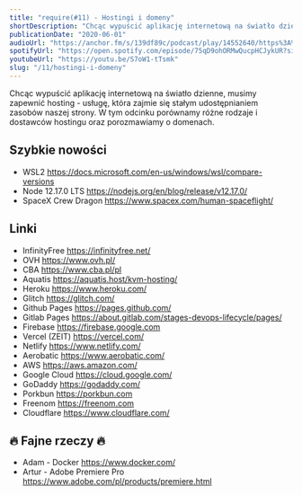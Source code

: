 ```yaml
---
title: "require(#11) - Hostingi i domeny"
shortDescription: "Chcąc wypuścić aplikację internetową na światło dzienne, musimy zapewnić hosting - usługę, która zajmie się stałym udostępnianiem zasobów naszej strony. W tym odcinku porównamy różne rodzaje i dostawców hostingu oraz porozmawiamy o domenach."
publicationDate: "2020-06-01"
audioUrl: "https://anchor.fm/s/139df89c/podcast/play/14552640/https%3A%2F%2Fd3ctxlq1ktw2nl.cloudfront.net%2Fproduction%2F2020-4-31%2F78330169-44100-2-64b6aecd1499c.mp3"
spotifyUrl: "https://open.spotify.com/episode/75qD9ohORMwQucpHCJykUR?si=Kh_VLOOQRWSberVJRMKqAg"
youtubeUrl: "https://youtu.be/S7oW1-tTsmk"
slug: "/11/hostingi-i-domeny"
---
```


Chcąc wypuścić aplikację internetową na światło dzienne, musimy zapewnić hosting - usługę, która zajmie się stałym udostępnianiem zasobów naszej strony. W tym odcinku porównamy różne rodzaje i dostawców hostingu oraz porozmawiamy o domenach.

## Szybkie nowości

- WSL2 https://docs.microsoft.com/en-us/windows/wsl/compare-versions
- Node 12.17.0 LTS https://nodejs.org/en/blog/release/v12.17.0/
- SpaceX Crew Dragon https://www.spacex.com/human-spaceflight/

## Linki

- InfinityFree https://infinityfree.net/
- OVH https://www.ovh.pl/
- CBA https://www.cba.pl/pl
- Aquatis https://aquatis.host/kvm-hosting/
- Heroku https://www.heroku.com/
- Glitch https://glitch.com/
- Github Pages https://pages.github.com/
- Gitlab Pages https://about.gitlab.com/stages-devops-lifecycle/pages/
- Firebase https://firebase.google.com
- Vercel (ZEIT) https://vercel.com/
- Netlify https://www.netlify.com/
- Aerobatic https://www.aerobatic.com/
- AWS https://aws.amazon.com/
- Google Cloud https://cloud.google.com/
- GoDaddy https://godaddy.com/
- Porkbun https://porkbun.com
- Freenom https://freenom.com
- Cloudflare https://www.cloudflare.com/

## 🔥 Fajne rzeczy 🔥

- Adam - Docker https://www.docker.com/
- Artur - Adobe Premiere Pro https://www.adobe.com/pl/products/premiere.html
